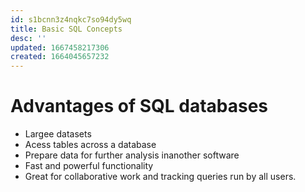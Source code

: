 ```yaml
---
id: s1bcnn3z4nqkc7so94dy5wq
title: Basic SQL Concepts
desc: ''
updated: 1667458217306
created: 1664045657232
---
```


# Advantages of SQL databases

- Largee datasets
- Acess tables across a database
- Prepare data for further analysis inanother software
- Fast and powerful functionality
- Great for collaborative work and tracking queries run by all users.